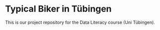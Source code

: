 
# Typical Biker in Tübingen

This is our project repository for the Data Literacy course (Uni Tübingen).
